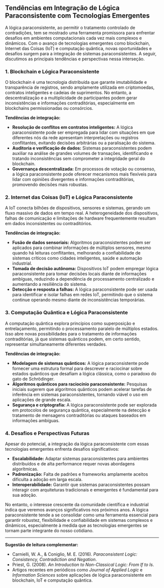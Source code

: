 
## Tendências em Integração de Lógica Paraconsistente com Tecnologias Emergentes

A lógica paraconsistente, ao permitir o tratamento controlado de contradições, tem se mostrado uma ferramenta promissora para enfrentar desafios em ambientes computacionais cada vez mais complexos e dinâmicos. Com o avanço de tecnologias emergentes como blockchain, Internet das Coisas (IoT) e computação quântica, novas oportunidades e desafios surgem para a integração de sistemas paraconsistentes. A seguir, discutimos as principais tendências e perspectivas nessa interseção.

### 1. Blockchain e Lógica Paraconsistente

O blockchain é uma tecnologia distribuída que garante imutabilidade e transparência de registros, sendo amplamente utilizada em criptomoedas, contratos inteligentes e cadeias de suprimentos. No entanto, a descentralização e a multiplicidade de participantes podem gerar inconsistências e informações contraditórias, especialmente em blockchains permissionadas ou consórcios.

**Tendências de integração:**
- **Resolução de conflitos em contratos inteligentes:** A lógica paraconsistente pode ser empregada para lidar com situações em que diferentes nós da rede apresentam interpretações ou registros conflitantes, evitando decisões arbitrárias ou a paralisação do sistema.
- **Auditoria e verificação de dados:** Sistemas paraconsistentes podem auxiliar na análise de grandes volumes de transações, identificando e tratando inconsistências sem comprometer a integridade geral do blockchain.
- **Governança descentralizada:** Em processos de votação ou consenso, a lógica paraconsistente pode oferecer mecanismos mais flexíveis para lidar com opiniões divergentes e informações contraditórias, promovendo decisões mais robustas.

### 2. Internet das Coisas (IoT) e Lógica Paraconsistente

A IoT conecta bilhões de dispositivos, sensores e sistemas, gerando um fluxo massivo de dados em tempo real. A heterogeneidade dos dispositivos, falhas de comunicação e limitações de hardware frequentemente resultam em dados inconsistentes ou contraditórios.

**Tendências de integração:**
- **Fusão de dados sensoriais:** Algoritmos paraconsistentes podem ser aplicados para combinar informações de múltiplos sensores, mesmo quando há leituras conflitantes, melhorando a confiabilidade de sistemas críticos como cidades inteligentes, saúde e automação industrial.
- **Tomada de decisão autônoma:** Dispositivos IoT podem empregar lógica paraconsistente para tomar decisões locais diante de informações ambíguas, reduzindo a dependência de processamento centralizado e aumentando a resiliência do sistema.
- **Detecção e resposta a falhas:** A lógica paraconsistente pode ser usada para identificar e isolar falhas em redes IoT, permitindo que o sistema continue operando mesmo diante de inconsistências temporárias.

### 3. Computação Quântica e Lógica Paraconsistente

A computação quântica explora princípios como superposição e entrelaçamento, permitindo o processamento paralelo de múltiplos estados. Isso abre novas possibilidades para o tratamento de informações contraditórias, já que sistemas quânticos podem, em certo sentido, representar simultaneamente diferentes verdades.

**Tendências de integração:**
- **Modelagem de sistemas quânticos:** A lógica paraconsistente pode fornecer uma estrutura formal para descrever e raciocinar sobre estados quânticos que desafiam a lógica clássica, como o paradoxo do gato de Schrödinger.
- **Algoritmos quânticos para raciocínio paraconsistente:** Pesquisas iniciais sugerem que algoritmos quânticos podem acelerar tarefas de inferência em sistemas paraconsistentes, tornando viável o uso em aplicações de grande escala.
- **Segurança e criptografia:** A lógica paraconsistente pode ser explorada em protocolos de segurança quântica, especialmente na detecção e tratamento de mensagens contraditórias ou ataques baseados em informações ambíguas.

### 4. Desafios e Perspectivas Futuras

Apesar do potencial, a integração da lógica paraconsistente com essas tecnologias emergentes enfrenta desafios significativos:

- **Escalabilidade:** Adaptar sistemas paraconsistentes para ambientes distribuídos e de alta performance requer novas abordagens algorítmicas.
- **Padronização:** Falta de padrões e frameworks amplamente aceitos dificulta a adoção em larga escala.
- **Interoperabilidade:** Garantir que sistemas paraconsistentes possam interagir com arquiteturas tradicionais e emergentes é fundamental para sua adoção.

No entanto, o interesse crescente da comunidade científica e industrial indica que veremos avanços significativos nos próximos anos. A lógica paraconsistente tende a se consolidar como uma ferramenta essencial para garantir robustez, flexibilidade e confiabilidade em sistemas complexos e dinâmicos, especialmente à medida que as tecnologias emergentes se tornam parte integrante do nosso cotidiano.

___

**Sugestão de leitura complementar:**
- Carnielli, W. A., & Coniglio, M. E. (2016). *Paraconsistent Logic: Consistency, Contradiction and Negation*.
- Priest, G. (2008). *An Introduction to Non-Classical Logic: From If to Is*.
- Artigos recentes em periódicos como *Journal of Applied Logic* e *Information Sciences* sobre aplicações de lógica paraconsistente em blockchain, IoT e computação quântica.

